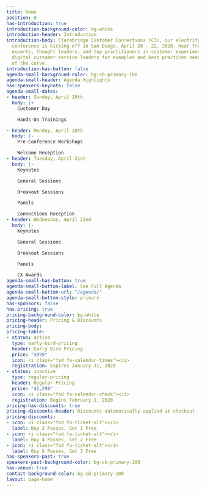 ```yaml
---
title: Home
position: 0
has-introduction: true
introduction-background-color: bg-white
introduction-header: Introduction
introduction-body: Clarabridge Customer Connections (C3), our electrifying three-day
  conference is kicking off in San Diego, April 20 - 22, 2020. Hear from industry
  experts, thought leaders, and top practitioners in customer experience (CX) and
  digital customer service leaders for examples and best practices needed to say ahead
  of the curve.
introduction-has-button: false
agenda-small-background-color: bg-cb-primary-100
agenda-small-header: Agenda Highlights
has-speakers-keynote: false
agenda-small-dates:
- header: Sunday, April 19th
  body: |+
    Customer Day

    Hands-On Trainings

- header: Monday, April 20th
  body: |-
    Pre-Conference Workshops

    Welcome Reception
- header: Tuesday, April 21st
  body: |-
    Keynotes

    General Sessions

    Breakout Sessions

    Panels

    Connections Reception
- header: Wednesday, April 22nd
  body: |-
    Keynotes

    General Sessions

    Breakout Sessions

    Panels

    CX Awards
agenda-small-has-button: true
agenda-small-button-label: See Full Agenda
agenda-small-button-url: "/agenda/"
agenda-small-button-style: primary
has-sponsors: false
has-pricing: true
pricing-background-color: bg-white
pricing-header: Pricing & Discounts
pricing-body: 
pricing-table:
- status: active
  type: early-bird-pricing
  header: Early Bird Pricing
  price: "$999"
  icon: <i class="fad fa-calendar-times"></i>
  registration: Expires January 31, 2020
- status: inactive
  type: regular-pricing
  header: Regular Pricing
  price: "$1,299"
  icon: <i class="fad fa-calendar-check"></i>
  registration: Begins February 1, 2020
pricing-has-discounts: true
pricing-discounts-header: Discounts automatically applied at checkout
pricing-discounts:
- icon: <i class="fad fa-ticket-alt"></i>
  label: Buy 2 Passes, Get 1 Free
- icon: <i class="fad fa-ticket-alt"></i>
  label: Buy 4 Passes, Get 2 Free
- icon: <i class="fad fa-ticket-alt"></i>
  label: Buy 6 Passes, Get 3 Free
has-speakers-past: true
speakers-past-background-color: bg-cb-primary-100
has-venue: true
contact-background-color: bg-cb-primary-100
layout: page-home
---
```


